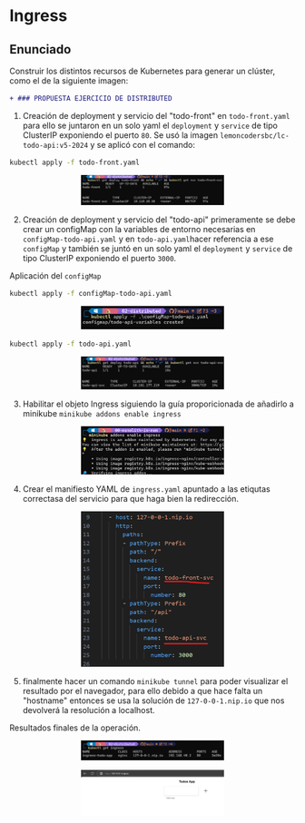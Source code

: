 # Ingress

## Enunciado

Construir los distintos recursos de Kubernetes para generar un clúster, como el de la siguiente imagen:

```diff
+ ### PROPUESTA EJERCICIO DE DISTRIBUTED
```
1. Creación de deployment y servicio del "todo-front" en `todo-front.yaml` para ello se juntaron en un solo yaml el `deployment` y `service` de tipo ClusterIP exponiendo el puerto `80`. Se usó la imagen `lemoncodersbc/lc-todo-api:v5-2024` y se aplicó con el comando:
```bash
kubectl apply -f todo-front.yaml
```
<p align="center">
    <img src="./img/image2.png" width="50%">
</p>

2. Creación de deployment y servicio del "todo-api" primeramente se debe crear un configMap con la variables de entorno necesarias en `configMap-todo-api.yaml` y en `todo-api.yaml`hacer referencia a ese `configMap` y también se juntó en un solo yaml el `deployment` y `service` de tipo ClusterIP exponiendo el puerto `3000`. 

Aplicación del `configMap`
```bash
kubectl apply -f configMap-todo-api.yaml
```
<p align="center">
    <img src="./img/image4.png" width="50%">
</p>

```bash
kubectl apply -f todo-api.yaml
```
<p align="center">
    <img src="./img/image3.png" width="50%">
</p>

3. Habilitar el objeto Ingress siguiendo la guía proporicionada de añadirlo a minikube `minikube addons enable ingress`
<p align="center">
    <img src="./img/image1.png" width="50%">
</p>

4. Crear el manifiesto YAML de `ingress.yaml` apuntado a las etiqutas correctasa del servicio para que haga bien la redirección.

<p align="center">
    <img src="./img/image5.png" width="50%">
</p>

5. finalmente hacer un comando `minikube tunnel` para poder visualizar el resultado por el navegador, para ello debido a que hace falta un "hostname" entonces se usa la solución de `127-0-0-1.nip.io` que nos devolverá la resolución a localhost.

Resultados finales de la operación.
<p align="center">
    <img src="./img/image6.png" width="50%">
</p>

<p align="center">
    <img src="./img/image7.png" width="50%">
</p>